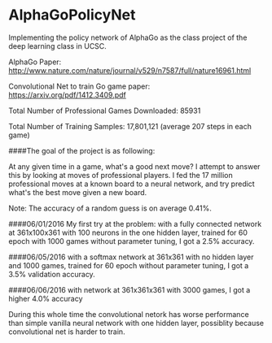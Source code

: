 # AlphaGoPolicyNet
Implementing the policy network of AlphaGo as the class project of the deep learning class in UCSC. 

AlphaGo Paper: http://www.nature.com/nature/journal/v529/n7587/full/nature16961.html

Convolutional Net to train Go game paper: https://arxiv.org/pdf/1412.3409.pdf

Total Number of Professional Games Downloaded: 85931

Total Number of Training Samples: 17,801,121 (average 207 steps in each game)

####The goal of the project is as following:

At any given time in a game, what's a good next move? I attempt to answer this by looking at moves of professional players. I fed the 17 million professional moves at a known board to a neural network, and try predict what's the best move given a new board. 

Note: The accuracy of a random guess is on average 0.41%. 

####06/01/2016
My first try at the problem: with a fully connected network at 361x100x361 with 100 neurons in the one hidden layer, trained for 60 epoch with 1000 games without parameter tuning, I got a 2.5% accuracy. 


####06/05/2016
with a softmax network at 361x361 with no hidden layer and 1000 games, trained for 60 epoch without parameter tuning, I got a 3.5% validation accuracy. 

####06/06/2016
with network at 361x361x361 with 3000 games, I got a higher 4.0% accuracy

During this whole time the convolutional netork has worse performance than simple vanilla neural network with one hidden layer, possiblity because convolutional net is harder to train.

